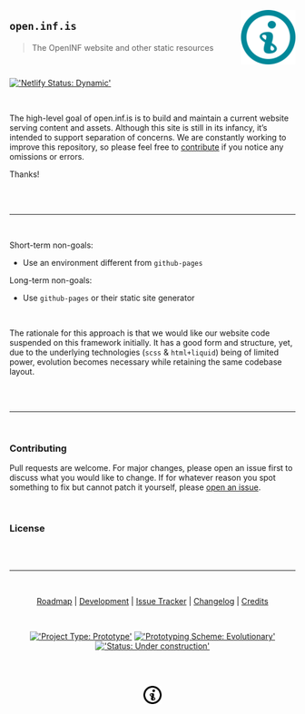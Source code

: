 <!-- markdownlint-disable-next-line line-length -->

<a href="##"><img src="https://raw.githubusercontent.com/OpenINF/openinf.github.io/live/assets/img/svg/logogram-color.svg?sanitize=true" alt="OpenINF logo" title="OpenINF" align="right" height="96" width="96" /></a>

<div align="left">

## `open.inf.is`

> The OpenINF website and other static resources

<br />

[!['Netlify Status: Dynamic'][netlify-badge--dynamimg]][netlify-badge-url]

</div>

<br />

The high-level goal of open.inf.is is to build and maintain a current website
serving content and assets. Although this site is still in its infancy, it’s
intended to support separation of concerns. We are constantly working to improve
this repository, so please feel free to [contribute](#contributing) if you
notice any omissions or errors.

Thanks!

<br /><br />

---

<br />

Short-term non-goals:

- Use an environment different from `github-pages`

Long-term non-goals:

- Use `github-pages` or their static site generator

<br />

The rationale for this approach is that we would like our website code suspended
on this framework initially. It has a good form and structure, yet, due to the
underlying technologies (`scss` & `html+liquid`) being of limited power,
evolution becomes necessary while retaining the same codebase layout.

<br /><br />

---

<br />

### Contributing

Pull requests are welcome. For major changes, please open an issue first to
discuss what you would like to change. If for whatever reason you spot something
to fix but cannot patch it yourself, please [open an issue][].

<br />

### License

<br /><br />

---

<br />

<div align="center">

[Roadmap][] | [Development][] | [Issue Tracker][] | [Changelog][] | [Credits][]

<br />

[!['Project Type: Prototype'][project-type-badge--shields]](##)
[!['Prototyping Scheme: Evolutionary'][prototyping-scheme-badge--shields]](##)
[!['Status: Under construction'][project-status-badge--shields]](##)

<br /><br />

<a title="The OpenINF website" href="https://open.inf.is" rel="author">
  <img alt="The OpenINF logo" height="32px" width="32px" src="https://raw.githubusercontent.com/openinf/openinf.github.io/live/assets/img/svg/logo.svg?sanitize=true" />
</a>

</div>

<br /><br />

<!-- LINK LABEL DEFINITIONS - START -->

[Roadmap]: https://github.com/OpenINF/openinf.github.io/issues 'Roadmap'
[Development]: ./collections/_docs/development.md 'Development'
[Issue Tracker]:
  https://github.com/OpenINF/openinf.github.io/issues
  'Issue Tracker'
[Changelog]:
  https://github.com/OpenINF/openinf.github.io/commits/live
  'Changelog'
[Credits]:
  https://github.com/OpenINF/openinf.github.io/graphs/contributors
  'Credits'
[project-type-badge--shields]:
  https://img.shields.io/badge/type-prototype-blue.svg
[prototyping-scheme-badge--shields]:
  https://img.shields.io/badge/scheme-evolutionary-blue.svg
[project-status-badge--shields]:
  https://img.shields.io/badge/status-under%20construction-yellow.svg
[netlify-badge-url]:
  https://app.netlify.com/sites/open-inf-is/deploys?branch=live
  'Netlify Status: Dynamic'
[netlify-badge--dynamimg]:
  https://api.netlify.com/api/v1/badges/1e33ed32-f4b4-4238-abe8-70e219408cf7/deploy-status?branch=live
  'Netlify Status: Dynamic'
[open an issue]: https://github.com/OpenINF/openinf.github.io/issues

<!-- LINK LABEL DEFINITIONS - END -->
